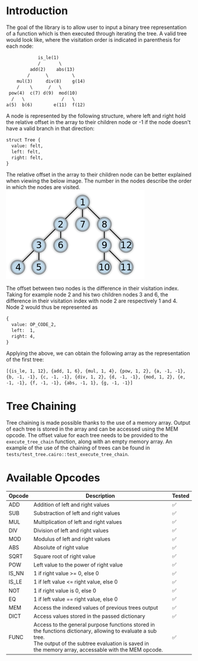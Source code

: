 # Introduction

The goal of the library is to allow user to input a binary tree representation of a function which is then executed through
iterating the tree. A valid tree would look like, where the visitation order is indicated in parenthesis for each node:

```
            is_le(1)
            /       \
         add(2)    abs(13)
        /      \         \
    mul(3)     div(8)    g(14)
    /    \      /   \
 pow(4)  c(7) d(9)  mod(10)
  /   \              /   \
a(5)  b(6)        e(11)  f(12)
```

A node is represented by the following structure, where left and right hold the relative offset in the array to their children node or -1 if the node doesn't have a valid branch in that direction:

```
struct Tree {
  value: felt,
  left: felt,
  right: felt,
}
```

The relative offset in the array to their children node can be better explained when viewing the below image. The number in the nodes describe the order in which the nodes are visited.
![order in which nodes are visited](https://github.com/greged93/bto-cairo/blob/master/imgs/375px-Depth-first-tree.svg.png)

The offset between two nodes is the difference in their visitation index. Taking for example node 2 and his two children nodes 3 and 6, the difference in their visitation index with node 2
are respectively 1 and 4. Node 2 would thus be represented as

```
{
  value: OP_CODE_2,
  left:  1,
  right: 4,
}
```

Applying the above, we can obtain the following array as the representation of the first tree:

```
[{is_le, 1, 12}, {add, 1, 6}, {mul, 1, 4}, {pow, 1, 2}, {a, -1, -1}, {b, -1, -1}, {c, -1, -1}, {div, 1, 2}, {d, -1, -1}, {mod, 1, 2}, {e, -1, -1}, {f, -1, -1}, {abs, -1, 1}, {g, -1, -1}]
```

# Tree Chaining

Tree chaining is made possible thanks to the use of a memory array. Output of each tree is stored in the array and can be accessed using the MEM opcode. The offset value for each tree needs to be provided to the `execute_tree_chain` function, along with an empty memory array.
An example of the use of the chaining of trees can be found in `tests/test_tree.cairo::test_execute_tree_chain`.

# Available Opcodes

| Opcode | Description                                                                                                                                                                                                                          | Tested |
| ------ | ------------------------------------------------------------------------------------------------------------------------------------------------------------------------------------------------------------------------------------ | ------ |
| ADD    | Addition of left and right values                                                                                                                                                                                                    | ✅     |
| SUB    | Substraction of left and right values                                                                                                                                                                                                | ✅     |
| MUL    | Multiplication of left and right values                                                                                                                                                                                              | ✅     |
| DIV    | Division of left and right values                                                                                                                                                                                                    | ✅     |
| MOD    | Modulus of left and right values                                                                                                                                                                                                     | ✅     |
| ABS    | Absolute of right value                                                                                                                                                                                                              | ✅     |
| SQRT   | Square root of right value                                                                                                                                                                                                           | ✅     |
| POW    | Left value to the power of right value                                                                                                                                                                                               | ✅     |
| IS_NN  | 1 if right value >= 0, else 0                                                                                                                                                                                                        | ✅     |
| IS_LE  | 1 if left value <= right value, else 0                                                                                                                                                                                               | ✅     |
| NOT    | 1 if right value is 0, else 0                                                                                                                                                                                                        | ✅     |
| EQ     | 1 if left value == right value, else 0                                                                                                                                                                                               | ✅     |
| MEM    | Access the indexed values of previous trees output                                                                                                                                                                                   | ✅     |
| DICT   | Access values stored in the passed dictionary                                                                                                                                                                                        | ✅     |
| FUNC   | Access to the general purpose functions stored in <br /> the functions dictionary, allowing to evaluate a sub tree. <br /> The output of the subtree evaluation is saved in <br /> the memory array, accessable with the MEM opcode. | ✅     |
